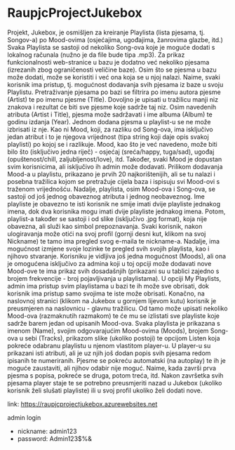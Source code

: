 # RaupjcProjectJukebox

Projekt, Jukebox, je osmišljen za kreiranje Playlista (lista pjesama, tj. Songov-a) po Mood-ovima (osjećajima, ugođajima, žanrovima glazbe,
itd.) Svaka Playlista se sastoji od nekoliko Song-ova koje je moguće dodati s lokalnog računala (nužno je da file bude tipa .mp3). Za 
prikaz funkcionalnosti web-stranice u bazu je dodatno već nekoliko pjesama (izrezanih zbog ograničenosti veličine baze). Osim što se 
pjesma u bazu može dodati, može se koristiti i već ona koja se u njoj nalazi. Naime, svaki korisnik ima pristup, tj. mogućnost dodavanja 
svih pjesama iz baze u svoju Playlistu. Pretraživanje pjesama po bazi se filtrira po imenu autora pjesme (Artist) te po imenu pjesme 
(Title). Dovoljno je upisati u tražilicu manji niz znakova i rezultat će biti sve pjesme koje sadrže taj niz. Osim navedenih atributa 
(Artist i Title), pjesma može sadržavati i ime albuma (Album) te godinu izdanja (Year). 
Jednom dodana pjesma u playlist-u se ne može izbrisati iz nje. Kao ni Mood, koji, za razliku od Song-ova, ima isključivo jedan atribut i 
to je njegova vrijednost (tipa string koji daje opis svakoj playlisti) po kojoj se i razlikuje. Mood, kao što je već navedeno, može biti
bilo što (isključivo jedna riječ) - osjećaj (sreća/happy, tuga/sad), ugođaj (opuštenost/chill, zaljubljenost/love), itd. Također, svaki
Mood je dopustan svim korisnicima, ali isključivo ih admin može dodavati. Prilikom dodavanja Mood-a u playlistu, prikazano je prvih 
20 najkorištenijih, ali se tu nalazi i posebna tražilica kojom se pretražuje cijela baza i ispisuju svi Mood-ovi s traženom vrijednošću.
Nadalje, playlista, osim Mood-ova i Song-ova, se sastoji od još jednog obaveznog atributa i jednog neobaveznog. Ime playliste je obavezno
te isti korisnik ne smije imati dvije playliste jednakog imena, dok dva korisnika mogu imati dvije playliste jednakog imena. Potom, 
playlist-a također se sastoji i od slike (isključivo .jpg format), koja nije obavezna, ali služi kao simbol prepoznavanja.
Svaki korisnik, nakon ulogiravanja može otići na svoj profil (gornji desni kut, klikom na svoj Nickname) te tamo ima pregled svog
e-maila te nickname-a. Nadalje, ima mogućnost izmjene svoje lozinke te pregled svih svojih playlista, kao i njihovo stvaranje. Korisniku je
vidljiva još jedna mogućnost (Moods), ali ona je omogućena isključivo za admina koji u toj opciji može dodavati nove Mood-ove te ima prikaz
svih dosadašnjih (prikazani su u tablici zajedno s brojem frekvencije - broj pojavljivanja u playlistama). U opciji My Playlists, admin
ima pristup svim playlistama u bazi te ih može sve obrisati, dok korisnik ima pristup samo svojima te iste može obrisati.
Konačno, na naslovnoj stranici (klikom na Jukebox u gornjem lijevom kutu) korisnik je preusmjeren na naslovnicu - glavnu tražilicu. Od tamo
može upisati nekoliko Mood-ova (razmaknutih razmakom) te će mu se izlistati sve playliste koje sadrže barem jedan od upisanih Mood-ova. 
Svaka playlista je prikazana s imenom (Name), svojim odgovarajućim Mood-ovima (Moods), brojem Song-ova u sebi (Tracks), prikazom slike 
(ukoliko postoji) te opcijom Listen koja pokreće odabranu playlistu u njenom vlastitom player-u. U player-u su prikazani isti atributi, 
ali je uz njih još dodan popis svih pjesama redom ipisanih te numeriranih. Pjesme se pokreću automatski (na autoplay) te ih je moguće
zaustaviti, ali njihov odabir nije moguć. Naime, kada završi prva pjesma s popisa, pokreće se druga, potom treća, itd. Nakon završetka svih
pjesama player staje te se potrebno preusmjeriti nazad u Jukebox (ukoliko korisnik želi slušati playliste) ili u svoj profil ukoliko želi
dodati nove.

link: https://raupjcprojectjukebox.azurewebsites.net

admin login
- nickname: admin123
- password: Admin123$%&
